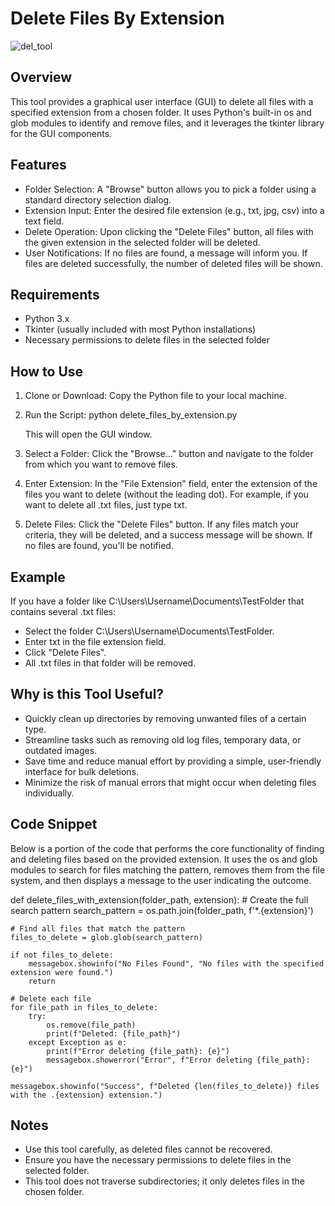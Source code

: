 Delete Files By Extension
======


![del_tool](https://github.com/user-attachments/assets/5b37627a-980b-426d-998a-af3f16e4a062)


Overview
--------
This tool provides a graphical user interface (GUI) to delete all files with a specified extension from a chosen folder. It uses Python's built-in os and glob modules to identify and remove files, and it leverages the tkinter library for the GUI components.

Features
--------
- Folder Selection: A "Browse" button allows you to pick a folder using a standard directory selection dialog.
- Extension Input: Enter the desired file extension (e.g., txt, jpg, csv) into a text field.
- Delete Operation: Upon clicking the "Delete Files" button, all files with the given extension in the selected folder will be deleted.
- User Notifications: If no files are found, a message will inform you. If files are deleted successfully, the number of deleted files will be shown.

Requirements
------------
- Python 3.x
- Tkinter (usually included with most Python installations)
- Necessary permissions to delete files in the selected folder

How to Use
----------
1. Clone or Download: Copy the Python file to your local machine.
2. Run the Script:
   python delete_files_by_extension.py

   This will open the GUI window.
   
3. Select a Folder: Click the "Browse..." button and navigate to the folder from which you want to remove files.
4. Enter Extension: In the "File Extension" field, enter the extension of the files you want to delete (without the leading dot). For example, if you want to delete all .txt files, just type txt.
5. Delete Files: Click the "Delete Files" button. If any files match your criteria, they will be deleted, and a success message will be shown. If no files are found, you'll be notified.

Example
-------
If you have a folder like C:\Users\Username\Documents\TestFolder that contains several .txt files:

- Select the folder C:\Users\Username\Documents\TestFolder.
- Enter txt in the file extension field.
- Click "Delete Files".
- All .txt files in that folder will be removed.

Why is this Tool Useful?
------------------------
- Quickly clean up directories by removing unwanted files of a certain type.
- Streamline tasks such as removing old log files, temporary data, or outdated images.
- Save time and reduce manual effort by providing a simple, user-friendly interface for bulk deletions.
- Minimize the risk of manual errors that might occur when deleting files individually.

Code Snippet
------------
Below is a portion of the code that performs the core functionality of finding and deleting files based on the provided extension. It uses the os and glob modules to search for files matching the pattern, removes them from the file system, and then displays a message to the user indicating the outcome.

def delete_files_with_extension(folder_path, extension):
    # Create the full search pattern
    search_pattern = os.path.join(folder_path, f'*.{extension}')
    
    # Find all files that match the pattern
    files_to_delete = glob.glob(search_pattern)
    
    if not files_to_delete:
        messagebox.showinfo("No Files Found", "No files with the specified extension were found.")
        return
    
    # Delete each file
    for file_path in files_to_delete:
        try:
            os.remove(file_path)
            print(f"Deleted: {file_path}")
        except Exception as e:
            print(f"Error deleting {file_path}: {e}")
            messagebox.showerror("Error", f"Error deleting {file_path}: {e}")
    
    messagebox.showinfo("Success", f"Deleted {len(files_to_delete)} files with the .{extension} extension.")

Notes
-----
- Use this tool carefully, as deleted files cannot be recovered.
- Ensure you have the necessary permissions to delete files in the selected folder.
- This tool does not traverse subdirectories; it only deletes files in the chosen folder.
